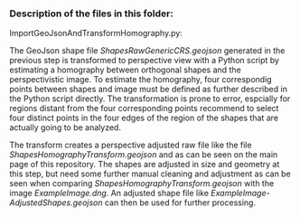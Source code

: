 ### Description of the files in this folder:

ImportGeoJsonAndTransformHomography.py:

The GeoJson shape file *ShapesRawGenericCRS.geojson* generated in the previous step is transformed to perspective view with a Python script by estimating a homography between orthogonal shapes and the perspectivistic image. To estimate the homography, four correspondig points between shapes and image must be defined as further described in the Python script directly. The transformation is prone to error, espcially for regions distant from the four corresponding points recommend to select four distinct points in the four edges of the region of the shapes that are actually going to be analyzed.

The transform creates a perspective adjusted raw file like the file *ShapesHomographyTransform.geojson* and as can be seen on the main page of this repository. The shapes are adjusted in size and geometry at this step, but need some further manual cleaning and adjustment as can be seen when comparing *ShapesHomographyTransform.geojson* with the image *ExampleImage.dng*. An adjusted shape file like *ExampleImage-AdjustedShapes.geojson* can then be used for further processing.



